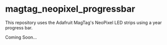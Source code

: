# magtag_neopixel_progressbar
This repository uses the Adafruit MagTag's NeoPixel LED strips using a year progress bar.

Coming Soon...
